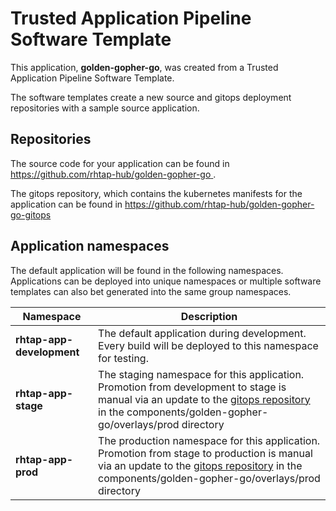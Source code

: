 # Trusted Application Pipeline Software Template

This application, **golden-gopher-go**, was created from a Trusted Application Pipeline Software Template.

The software templates create a new source and gitops deployment repositories with a sample source application. 

## Repositories

The source code for your application can be found in [https://github.com/rhtap-hub/golden-gopher-go ](https://github.com/rhtap-hub/golden-gopher-go ).
 
The gitops repository, which contains the kubernetes manifests for the application can be found in 
[https://github.com/rhtap-hub/golden-gopher-go-gitops ](https://github.com/rhtap-hub/golden-gopher-go-gitops ) 

## Application namespaces 

The default application will be found in the following namespaces. Applications can be deployed into unique namespaces or multiple software templates can also bet generated into the same group namespaces.  

|  Namespace   |  Description   |  
| -------- | -------- |   
| **rhtap-app-development** | The default application during development. Every build will be deployed to this namespace for testing. | 
| **rhtap-app-stage** | The staging namespace for this application. Promotion from development to stage is manual via an update to the [gitops repository](https://github.com/rhtap-hub/golden-gopher-go-gitops ) in the components/golden-gopher-go/overlays/prod directory |  
| **rhtap-app-prod** | The production namespace for this application. Promotion from stage to production is manual via an update to the [gitops repository](https://github.com/rhtap-hub/golden-gopher-go-gitops ) in the components/golden-gopher-go/overlays/prod directory | 